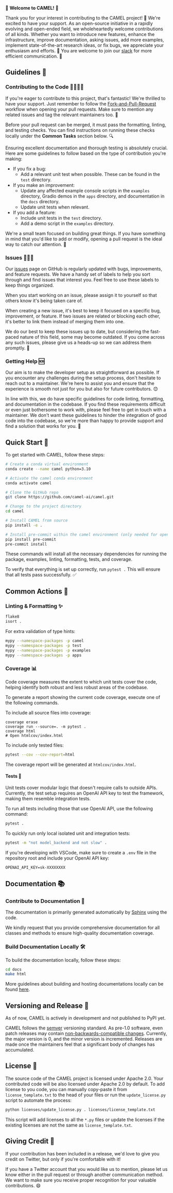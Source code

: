 🐫 **Welcome to CAMEL!** 🐫

Thank you for your interest in contributing to the CAMEL project! 🎉 We're excited to have your support. As an open-source initiative in a rapidly evolving and open-ended field, we wholeheartedly welcome contributions of all kinds. Whether you want to introduce new features, enhance the infrastructure, improve documentation, asking issues, add more examples, implement state-of-the-art research ideas, or fix bugs, we appreciate your enthusiasm and efforts. 🙌  You are welcome to join our [slack](https://join.slack.com/t/camel-kwr1314/shared_invite/zt-1vy8u9lbo-ZQmhIAyWSEfSwLCl2r2eKA) for more efficient communication. 💬

## Guidelines 📝

### Contributing to the Code 👨‍💻👩‍💻

If you're eager to contribute to this project, that's fantastic! We're thrilled to have your support. Just remember to follow the [Fork-and-Pull-Request](https://docs.github.com/en/get-started/quickstart/contributing-to-projects) workflow when opening your pull requests. Make sure to mention any related issues and tag the relevant maintainers too. 💪

Before your pull request can be merged, it must pass the formatting, linting, and testing checks. You can find instructions on running these checks locally under the **Common Tasks** section below. 🔍

Ensuring excellent documentation and thorough testing is absolutely crucial. Here are some guidelines to follow based on the type of contribution you're making:

- If you fix a bug:
  - Add a relevant unit test when possible. These can be found in the `test` directory.
- If you make an improvement:
  - Update any affected example console scripts in the `examples` directory, Gradio demos in the `apps` directory, and documentation in the `docs` directory.
  - Update unit tests when relevant.
- If you add a feature:
  - Include unit tests in the `test` directory. 
  - Add a demo script in the `examples` directory.
 

We're a small team focused on building great things. If you have something in mind that you'd like to add or modify, opening a pull request is the ideal way to catch our attention. 🚀

### Issues 🐛🆙🌟

Our [issues](https://github.com/camel-ai/camel/issues) page on GitHub is regularly updated with bugs, improvements, and feature requests. We have a handy set of labels to help you sort through and find issues that interest you. Feel free to use these labels to keep things organized.

When you start working on an issue, please assign it to yourself so that others know it's being taken care of.

When creating a new issue, it's best to keep it focused on a specific bug, improvement, or feature. If two issues are related or blocking each other, it's better to link them instead of merging them into one.

We do our best to keep these issues up to date, but considering the fast-paced nature of this field, some may become outdated. If you come across any such issues, please give us a heads-up so we can address them promptly. 👀

### Getting Help 🆘

Our aim is to make the developer setup as straightforward as possible. If you encounter any challenges during the setup process, don't hesitate to reach out to a maintainer. We're here to assist you and ensure that the experience is smooth not just for you but also for future contributors. 😊

In line with this, we do have specific guidelines for code linting, formatting, and documentation in the codebase. If you find these requirements difficult or even just bothersome to work with, please feel free to get in touch with a maintainer. We don't want these guidelines to hinder the integration of good code into the codebase, so we're more than happy to provide support and find a solution that works for you. 🤝

## Quick Start 🚀

To get started with CAMEL, follow these steps:

```bash
# Create a conda virtual environment
conda create --name camel python=3.10

# Activate the camel conda environment
conda activate camel

# Clone the GitHub repo
git clone https://github.com/camel-ai/camel.git

# Change to the project directory
cd camel

# Install CAMEL from source
pip install -e .

# Install pre-commit within the camel environment (only needed for opening pull requests)
pip install pre-commit
pre-commit install
```

These commands will install all the necessary dependencies for running the package, examples, linting, formatting, tests, and coverage.

To verify that everything is set up correctly, run `pytest .` This will ensure that all tests pass successfully. ✅

## Common Actions 🔄

### Linting & Formatting ✨

```bash
flake8
isort .
```

For extra validation of type hints:

```bash
mypy --namespace-packages -p camel
mypy --namespace-packages -p test
mypy --namespace-packages -p examples
mypy --namespace-packages -p apps
```

### Coverage 📊

Code coverage measures the extent to which unit tests cover the code, helping identify both robust and less robust areas of the codebase.

To generate a report showing the current code coverage, execute one of the following commands.

To include all source files into coverage:
```
coverage erase
coverage run --source=. -m pytest .
coverage html
# Open htmlcov/index.html
```

To include only tested files:
```bash
pytest --cov --cov-report=html
```

The coverage report will be generated at `htmlcov/index.html`.

#### Tests 🧪

Unit tests cover modular logic that doesn't require calls to outside APIs. Currently, the test setup requires an OpenAI API key to test the framework, making them resemble integration tests.

To run all tests including those that use OpenAI API, use the following command:

```bash
pytest .
```

To quickly run only local isolated unit and integration tests:
```bash
pytest -m "not model_backend and not slow" .
```

If you're developing with VSCode, make sure to create a `.env` file in the repository root and include your OpenAI API key:

```
OPENAI_API_KEY=sk-XXXXXXXX
```

## Documentation 📚

### Contribute to Documentation 📝

The documentation is primarily generated automatically by [Sphinx](https://www.sphinx-doc.org/en/master/) using the code.

We kindly request that you provide comprehensive documentation for all classes and methods to ensure high-quality documentation coverage.

### Build Documentation Locally 🛠️

To build the documentation locally, follow these steps:

```bash
cd docs
make html
```

More guidelines about building and hosting documentations locally can be found [here](https://github.com/camel-ai/camel/blob/master/docs/README.md).

## Versioning and Release 🚀

As of now, CAMEL is actively in development and not published to PyPI yet.

CAMEL follows the [semver](https://semver.org/) versioning standard. As pre-1.0 software, even patch releases may contain [non-backwards-compatible changes](https://semver.org/#spec-item-4). Currently, the major version is 0, and the minor version is incremented. Releases are made once the maintainers feel that a significant body of changes has accumulated.


## License 📜

The source code of the CAMEL project is licensed under Apache 2.0. Your contributed code will be also licensed under Apache 2.0 by default. To add license to you code, you can manually copy-paste it from `license_template.txt` to the head of your files or run the `update_license.py` script to automate the process:

```bash
python licenses/update_license.py . licenses/license_template.txt
```

This script will add licenses to all the `*.py` files or update the licenses if the existing licenses are not the same as `license_template.txt`.

## Giving Credit 🎉

If your contribution has been included in a release, we'd love to give you credit on Twitter, but only if you're comfortable with it!

If you have a Twitter account that you would like us to mention, please let us know either in the pull request or through another communication method. We want to make sure you receive proper recognition for your valuable contributions. 😄
